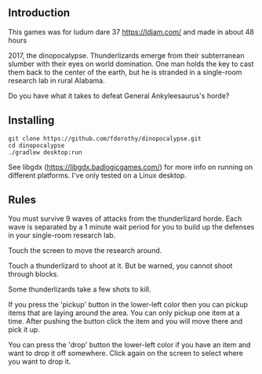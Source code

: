 Introduction
------------

This games was for ludum dare 37 https://ldjam.com/ and made in about 48 hours

2017, the dinopocalypse. Thunderlizards emerge from their subterranean slumber
with their eyes on world domination. One man holds the key to cast them back
to the center of the earth, but he is stranded in a single-room research lab
in rural Alabama.

Do you have what it takes to defeat General Ankyleesaurus's horde?

Installing
----------

```
git clone https://github.com/fdorothy/dinopocalypse.git
cd dinopocalypse
./gradlew desktop:run
```

See libgdx (https://libgdx.badlogicgames.com/) for more info on running
on different platforms. I've only tested on a Linux desktop.

Rules
-----

You must survive 9 waves of attacks from the thunderlizard horde. Each wave
is separated by a 1 minute wait period for you to build up the defenses in
your single-room research lab.

Touch the screen to move the research around.

Touch a thunderlizard to shoot at it. But be warned, you cannot shoot through blocks.

Some thunderlizards take a few shots to kill.

If you press the 'pickup' button in the lower-left color then you can pickup
items that are laying around the area. You can only pickup one item at a time.
After pushing the button click the item and you will move there and pick it up.

You can press the 'drop' button the lower-left color if you have an item and
want to drop it off somewhere. Click again on the screen to select where you
want to drop it.
